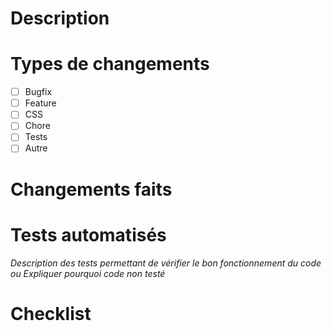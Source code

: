 # Description

# Types de changements
- [ ] Bugfix 
- [ ] Feature
- [ ] CSS
- [ ] Chore
- [ ] Tests
- [ ] Autre

# Changements faits


# Tests automatisés
*Description des tests permettant de vérifier le bon fonctionnement du code
ou
Expliquer pourquoi code non testé*

# Checklist

